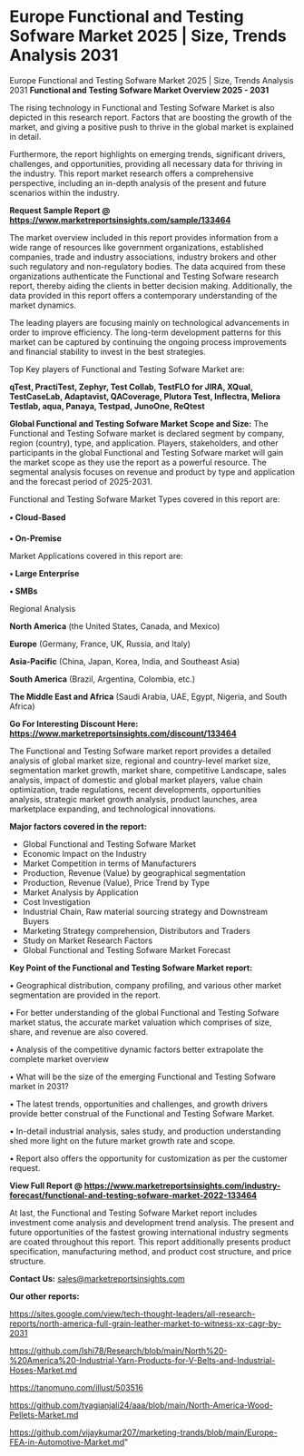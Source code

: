 # Europe Functional and Testing Sofware Market 2025 | Size, Trends Analysis 2031
 Europe Functional and Testing Sofware Market 2025 | Size, Trends Analysis 2031
<Strong> Functional and Testing Sofware Market Overview 2025 - 2031</strong>

The rising technology in Functional and Testing Sofware Market is also depicted in this research report. Factors that are boosting the growth of the market, and giving a positive push to thrive in the global market is explained in detail.

Furthermore, the report highlights on emerging trends, significant drivers, challenges, and opportunities, providing all necessary data for thriving in the industry. This report market research offers a comprehensive perspective, including an in-depth analysis of the present and future scenarios within the industry.

<strong>Request Sample Report @ <a href=https://www.marketreportsinsights.com/sample/133464>https://www.marketreportsinsights.com/sample/133464</a></strong>

The market overview included in this report provides information from a wide range of resources like government organizations, established companies, trade and industry associations, industry brokers and other such regulatory and non-regulatory bodies. The data acquired from these organizations authenticate the Functional and Testing Sofware research report, thereby aiding the clients in better decision making. Additionally, the data provided in this report offers a contemporary understanding of the market dynamics.

The leading players are focusing mainly on technological advancements in order to improve efficiency. The long-term development patterns for this market can be captured by continuing the ongoing process improvements and financial stability to invest in the best strategies.

Top Key players of Functional and Testing Sofware Market are:

<strong>qTest, PractiTest, Zephyr, Test Collab, TestFLO for JIRA, XQual, TestCaseLab, Adaptavist, QACoverage, Plutora Test, Inflectra, Meliora Testlab, aqua, Panaya, Testpad, JunoOne, ReQtest</strong>

<strong><b>Global Functional and Testing Sofware Market Scope and Size:</b></strong>
The Functional and Testing Sofware market is declared segment by company, region (country), type, and application. Players, stakeholders, and other participants in the global Functional and Testing Sofware market will gain the market scope as they use the report as a powerful resource. The segmental analysis focuses on revenue and product by type and application and the forecast period of 2025-2031.

Functional and Testing Sofware Market Types covered in this report are:

<strong>• Cloud-Based

• On-Premise</strong>

Market Applications covered in this report are:

<strong>• Large Enterprise

• SMBs</strong> 

Regional Analysis

<strong>North America</strong> (the United States, Canada, and Mexico)

<strong>Europe</strong> (Germany, France, UK, Russia, and Italy)

<strong>Asia-Pacific</strong> (China, Japan, Korea, India, and Southeast Asia)

<strong>South America</strong> (Brazil, Argentina, Colombia, etc.)

<strong>The Middle East and Africa</strong> (Saudi Arabia, UAE, Egypt, Nigeria, and South Africa)

<strong>Go For Interesting Discount Here: <a href=https://www.marketreportsinsights.com/discount/133464>https://www.marketreportsinsights.com/discount/133464</a></strong>

The Functional and Testing Sofware market report provides a detailed analysis of global market size, regional and country-level market size, segmentation market growth, market share, competitive Landscape, sales analysis, impact of domestic and global market players, value chain optimization, trade regulations, recent developments, opportunities analysis, strategic market growth analysis, product launches, area marketplace expanding, and technological innovations.

<strong><b>Major factors covered in the report:</b></strong>
<ul>
  <li>Global Functional and Testing Sofware Market </li>
  <li>Economic Impact on the Industry</li>
  <li>Market Competition in terms of Manufacturers</li>
  <li>Production, Revenue (Value) by geographical segmentation</li>
  <li>Production, Revenue (Value), Price Trend by Type</li>
  <li>Market Analysis by Application</li>
  <li>Cost Investigation</li>
  <li>Industrial Chain, Raw material sourcing strategy and Downstream Buyers</li>
  <li>Marketing Strategy comprehension, Distributors and Traders</li>
  <li>Study on Market Research Factors</li>
  <li>Global Functional and Testing Sofware Market Forecast</li>
</ul>

<strong><b>Key Point of the Functional and Testing Sofware Market report:</b></strong>

• Geographical distribution, company profiling, and various other market segmentation are provided in the report.

• For better understanding of the global Functional and Testing Sofware market status, the accurate market valuation which comprises of size, share, and revenue are also covered.

• Analysis of the competitive dynamic factors better extrapolate the complete market overview

• What will be the size of the emerging Functional and Testing Sofware market in 2031?

• The latest trends, opportunities and challenges, and growth drivers provide better construal of the Functional and Testing Sofware Market.

• In-detail industrial analysis, sales study, and production understanding shed more light on the future market growth rate and scope.

• Report also offers the opportunity for customization as per the customer request.

<strong><b>View Full Report @ <a href=https://www.marketreportsinsights.com/industry-forecast/functional-and-testing-sofware-market-2022-133464>https://www.marketreportsinsights.com/industry-forecast/functional-and-testing-sofware-market-2022-133464</a></b></strong>


At last, the Functional and Testing Sofware Market report includes investment come analysis and development trend analysis. The present and future opportunities of the fastest growing international industry segments are coated throughout this report. This report additionally presents product specification, manufacturing method, and product cost structure, and price structure.

<strong>Contact Us:</strong>
sales@marketreportsinsights.com

<strong>Our other reports:</strong>

<a href=https://sites.google.com/view/tech-thought-leaders/all-research-reports/north-america-full-grain-leather-market-to-witness-xx-cagr-by-2031>https://sites.google.com/view/tech-thought-leaders/all-research-reports/north-america-full-grain-leather-market-to-witness-xx-cagr-by-2031</a>

<a href=https://github.com/Ishi78/Research/blob/main/North%20-%20America%20-Industrial-Yarn-Products-for-V-Belts-and-Industrial-Hoses-Market.md>https://github.com/Ishi78/Research/blob/main/North%20-%20America%20-Industrial-Yarn-Products-for-V-Belts-and-Industrial-Hoses-Market.md</a>

<a href=https://tanomuno.com/illust/503516>https://tanomuno.com/illust/503516</a>

<a href=https://github.com/tyagianjali24/aaa/blob/main/North-America-Wood-Pellets-Market.md>https://github.com/tyagianjali24/aaa/blob/main/North-America-Wood-Pellets-Market.md</a>

<a href=https://github.com/vijaykumar207/marketing-trands/blob/main/Europe-FEA-in-Automotive-Market.md>https://github.com/vijaykumar207/marketing-trands/blob/main/Europe-FEA-in-Automotive-Market.md</a>"
